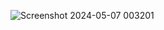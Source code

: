 ![Screenshot 2024-05-07 003201](https://github.com/vi5github/BillWise/assets/137641576/df890026-2324-4e9b-991f-af837bb5c054)
